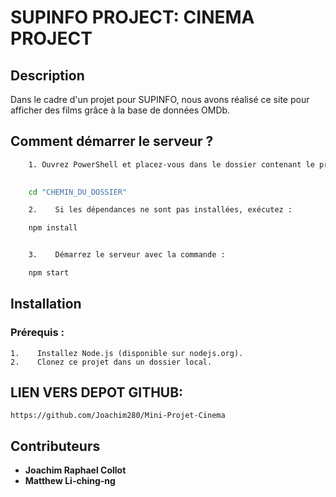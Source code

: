 # SUPINFO PROJECT: CINEMA PROJECT

## Description

Dans le cadre d'un projet pour SUPINFO, nous avons réalisé ce site pour afficher des films grâce à la base de données OMDb.

## Comment démarrer le serveur ?
```bash
    1. Ouvrez PowerShell et placez-vous dans le dossier contenant le projet avec la commande :
   

    cd "CHEMIN_DU_DOSSIER"

    2.    Si les dépendances ne sont pas installées, exécutez :

    npm install


    3.    Démarrez le serveur avec la commande :

    npm start  
```

## Installation

### Prérequis :

    1.    Installez Node.js (disponible sur nodejs.org).
    2.    Clonez ce projet dans un dossier local.

## LIEN VERS DEPOT GITHUB:
    https://github.com/Joachim280/Mini-Projet-Cinema

## Contributeurs

- **Joachim Raphael Collot**
- **Matthew Li-ching-ng**

